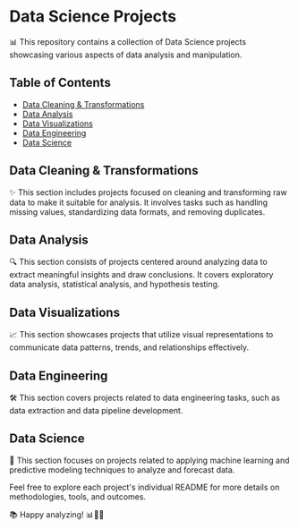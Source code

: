 # Data Science Projects

📊 This repository contains a collection of Data Science projects showcasing various aspects of data analysis and manipulation.

## Table of Contents

- [Data Cleaning & Transformations](#data-cleaning--transformations)
- [Data Analysis](#data-analysis)
- [Data Visualizations](#data-visualizations)
- [Data Engineering](#data-engineering)
- [Data Science](#data-science)

## Data Cleaning & Transformations

✨ This section includes projects focused on cleaning and transforming raw data to make it suitable for analysis. It involves tasks such as handling missing values, standardizing data formats, and removing duplicates.

## Data Analysis

🔍 This section consists of projects centered around analyzing data to extract meaningful insights and draw conclusions. It covers exploratory data analysis, statistical analysis, and hypothesis testing.

## Data Visualizations

📈 This section showcases projects that utilize visual representations to communicate data patterns, trends, and relationships effectively.

## Data Engineering

🛠️ This section covers projects related to data engineering tasks, such as data extraction and data pipeline development.

## Data Science

🧪 This section focuses on projects related to applying machine learning and predictive modeling techniques to analyze and forecast data.

Feel free to explore each project's individual README for more details on methodologies, tools, and outcomes.

📚 Happy analyzing! 📊🔬🚀
